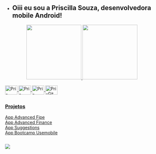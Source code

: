 

- ## Oiii eu sou a Priscilla Souza, desenvolvedora mobile Android!

<div align="center">
  <a href="https://github.com/priscillasouza">
  <img height="180em" src="https://github-readme-stats.vercel.app/api?username=priscillasouza&show_icons=true&theme=dracula&include_all_commits=true&count_private=true"/>
  <img height="180em" src="https://github-readme-stats.vercel.app/api/top-langs/?username=priscillasouza&layout=compact&langs_count=7&theme=dracula"/>
</div>

<div style="display: inline_block"><br>
  <img align="center" alt="Pri-Android" height="30" width="40" src="https://cdn.jsdelivr.net/gh/devicons/devicon@latest/icons/androidstudio/androidstudio-original.svg" />
  <img align="center" alt="Pri-Kotlin" height="30" width="40" src="https://cdn.jsdelivr.net/gh/devicons/devicon@latest/icons/kotlin/kotlin-original.svg" />
  <img align="center" alt="Pri-Java" height="30" width="40" src="https://cdn.jsdelivr.net/gh/devicons/devicon@latest/icons/java/java-original.svg" />
  <img align="center" alt="Pri-Git" height="30" width="40" src="https://cdn.jsdelivr.net/gh/devicons/devicon@latest/icons/git/git-original.svg" />              
</div>
  
  ##


  <h3>Projetos</h3>
  <a href="https://github.com/priscillasouza/advanced-fipe" target="_blank">App Advanced Fipe</a></br>
  <a href="https://github.com/priscillasouza/advanced-finance" target="_blank">App Advanced Finance</a></br>
  <a href="https://github.com/priscillasouza/suggestions_app" target="_blank">App Suggestions</a></br>
  <a href="https://github.com/priscillasouza/app-bootcamp-usemobile" target="_blank">App Bootcamp Usemobile</a>

 ##
 
<div> 
  <a href="https://www.linkedin.com/in/priscillasouza23/" target="_blank"><img src="https://img.shields.io/badge/-LinkedIn-%230077B5?style=for-the-badge&logo=linkedin&logoColor=white" target="_blank"></a> 
</div>



